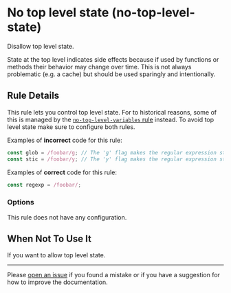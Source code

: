 <!-- SPDX-License-Identifier: CC-BY-4.0 -->

# No top level state (no-top-level-state)

Disallow top level state.

State at the top level indicates side effects because if used by functions or
methods their behavior may change over time. This is not always problematic
(e.g. a cache) but should be used sparingly and intentionally.

## Rule Details

This rule lets you control top level state. For to historical reasons, some of
this is managed by the [`no-top-level-variables` rule] instead. To avoid top
level state make sure to configure both rules.

Examples of **incorrect** code for this rule:

```javascript
const glob = /foobar/g; // The 'g' flag makes the regular expression stateful
const stic = /foobar/y; // The 'y' flag makes the regular expression stateful
```

Examples of **correct** code for this rule:

```javascript
const regexp = /foobar/;
```

### Options

This rule does not have any configuration.

## When Not To Use It

If you want to allow top level state.

---

Please [open an issue] if you found a mistake or if you have a suggestion for
how to improve the documentation.

[open an issue]: https://github.com/ericcornelissen/eslint-plugin-top/issues/new?labels=documentation&template=documentation.md
[`no-top-level-variables` rule]: ./no-top-level-variables.md
